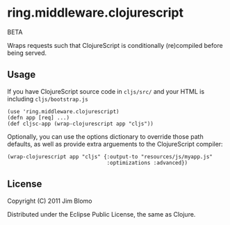 # ring.middleware.clojurescript

BETA

Wraps requests such that ClojureScript is conditionally (re)compiled before being served.

## Usage

If you have ClojureScript source code in `cljs/src/` and your HTML is including `cljs/bootstrap.js`

    (use 'ring.middleware.clojurescript)
    (defn app [req] ...)
	(def cljsc-app (wrap-clojurescript app "cljs"))

Optionally, you can use the options dictionary to override those path defaults,
as well as provide extra arguements to the ClojureScript compiler:

    (wrap-clojurescript app "cljs" {:output-to "resources/js/myapp.js"
                                    :optimizations :advanced})

## License

Copyright (C) 2011 Jim Blomo

Distributed under the Eclipse Public License, the same as Clojure.
